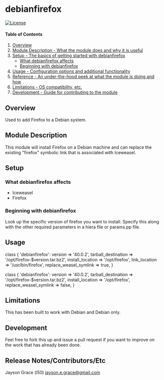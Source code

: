 debianfirefox
===================


[![License](http://img.shields.io/:license-mit-blue.svg)](http://doge.mit-license.org)

#### Table of Contents

1. [Overview](#overview)
2. [Module Description - What the module does and why it is useful](#module-description)
3. [Setup - The basics of getting started with debianfirefox](#setup)
    * [What debianfirefox affects](#what-debianfirefox-affects)
    * [Beginning with debianfirefox](#beginning-with-debianfirefox)
4. [Usage - Configuration options and additional functionality](#usage)
5. [Reference - An under-the-hood peek at what the module is doing and how](#reference)
5. [Limitations - OS compatibility, etc.](#limitations)
6. [Development - Guide for contributing to the module](#development)

## Overview

Used to add Firefox to a Debian system.

## Module Description

This module will install Firefox on a Debian machine and can replace the existing
"firefox" symbolic link that is associated with Iceweasel.

## Setup

### What debianfirefox affects

* Iceweasel
* Firefox

### Beginning with debianfirefox

Look up the specific version of firefox you want to install.
Specify this along with the other required parameters in a hiera file or
params.pp file.

## Usage

class { 'debianfirefox':
  version => '40.0.2',
  tarball_destination => '/opt/firefox-$version.tar.bz2',
  install_location => '/opt/firefox',
  link_location => '/usr/bin/firefox',
  replace_weasel_symlink => true,
}

 class { 'debianfirefox':
   version => '40.0.2',
   tarball_destination => '/opt/firefox-$version.tar.bz2',
   install_location => '/opt/firefox',
   replace_weasel_symlink => false,
 }

## Limitations

This has been built to work with Debian and Debian only.

## Development

Feel free to fork this up and issue a pull request if you want to improve on the
work that has already been done.

## Release Notes/Contributors/Etc

Jayson Grace (l50) <jayson.e.grace@gmail.com>
